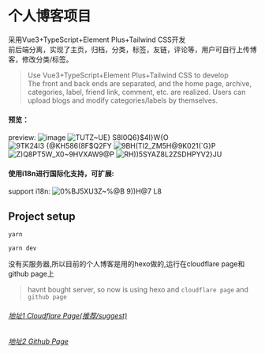 # 个人博客项目

采用Vue3+TypeScript+Element Plus+Tailwind CSS开发<br/>
前后端分离，实现了主页，归档，分类，标签，友链，评论等，用户可自行上传博客，修改分类/标签。
>Use Vue3+TypeScript+Element Plus+Tailwind CSS to develop<br/>
>The front and back ends are separated, and the home page, archive, categories, label, friend link, comment, etc. are realized. Users can upload blogs and modify categories/labels by themselves.

#### 预览：
preview:
![image](https://github.com/hibichann/Vblog-frontend/assets/17671678/a56f79da-2a05-43fa-b79d-172309e7a5c0)
![TUTZ~UE} S8I0Q6}$4I}W{O](https://github.com/hibichann/Vblog-frontend/assets/17671678/758cc0bb-d9cc-4055-b8cf-2443d9d0e8ee)
![9TK24I3 {@KH586(8F$Q2FY](https://github.com/hibichann/Vblog-frontend/assets/17671678/a211108f-ae7d-48a6-b4a7-36c9b4472afd)
![9BH(TI2_ZM5H@9K021(`G}P](https://github.com/hibichann/Vblog-frontend/assets/17671678/816d279c-700b-445a-a22b-f822b632f8fd)
![Z$)Q8$PT5W_X0~9HVXAW9@P](https://github.com/hibichann/Vblog-frontend/assets/17671678/47c33af5-c6bc-4189-b510-ba4b8f4eff5e)
![RH))5SYAZ8L2ZSDHPYV2}JU](https://github.com/hibichann/Vblog-frontend/assets/17671678/d422f6cf-d5bd-4506-9e2a-2c2bba9a8306)

#### 使用i18n进行国际化支持，可扩展:
support i18n:
![0%BJ5XU3Z~%@B 9))H@7 L8](https://github.com/hibichann/Vblog-frontend/assets/17671678/96fdcab4-c0e9-4c23-aa1a-cca3d9ff64b8)

## Project setup

```
yarn
```

```
yarn dev
```

没有买服务器,所以目前的个人博客是用的hexo做的,运行在cloudflare page和github page上
>havnt bought server, so now is using hexo and `cloudflare page` and `github page`

###### [地址1 Cloudflare Page(推荐/suggest)](https://hibi.pages.dev)
###### [地址2 Github Page](https://hibichann.github.io)
